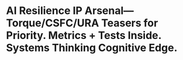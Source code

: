 # AI Resilience IP Arsenal—Torque/CSFC/URA Teasers for Priority. Metrics + Tests Inside. Systems Thinking Cognitive Edge.
